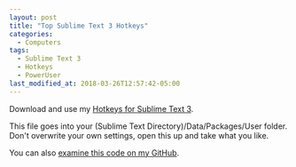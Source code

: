 ```yaml
---
layout: post
title: "Top Sublime Text 3 Hotkeys"
categories:
  - Computers
tags:
  - Sublime Text 3
  - Hotkeys
  - PowerUser
last_modified_at: 2018-03-26T12:57:42-05:00
---
```

Download and use my <a href="{{ site.baseurl }}/downloads/Default%20(Windows).sublime-keymap">Hotkeys for Sublime Text 3</a>.

This file goes into your (Sublime Text Directory)/Data/Packages/User folder. Don't overwrite your own settings, open this up and take what you like.

You can also <a href="{{ site.github.repo }}/downloads/Default%20(Windows).sublime-keymap">examine this code on my GitHub</a>.
